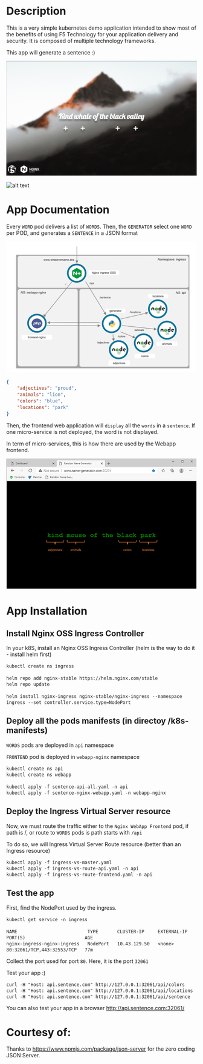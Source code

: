 # Description
This is a very simple kubernetes demo application intended to show most of the benefits of using F5 Technology for your application delivery and security.
It is composed of multiple technology frameworks.

This app will generate a sentence :)

  ![alt text](images/app.png)

![alt text](docs/images/sentence-webapp.gif)


# App Documentation

Every `WORD` pod delivers a list of `WORDS`. Then, the `GENERATOR` select one `WORD` per POD, and generates a `SENTENCE` in a JSON format

  ![alt text](images/topology.png)


``` json
{
    "adjectives": "proud",
    "animals": "lion",
    "colors": "blue",
    "locations": "park"
}
```

Then, the frontend web application will `display` all the `words` in a `sentence`. If one micro-service is not deployed, the word is not displayed.

In term of micro-services, this is how there are used by the Webapp frontend.

  ![alt text](images/webapp-containers.png)

# App Installation

## Install Nginx OSS Ingress Controller

In your k8S, install an Nginx OSS Ingress Controller (helm is the way to do it - install helm first)

```
kubectl create ns ingress

helm repo add nginx-stable https://helm.nginx.com/stable
helm repo update

helm install nginx-ingress nginx-stable/nginx-ingress --namespace ingress --set controller.service.type=NodePort
```

## Deploy all the pods manifests (in directoy /k8s-manifests)

`WORDS` pods are deployed in `api` namespace 

`FRONTEND` pod is deployed in `webapp-nginx` namespace


```
kubectl create ns api
kubectl create ns webapp

kubectl apply -f sentence-api-all.yaml -n api
kubectl apply -f sentence-nginx-webapp.yaml -n webapp-nginx
```

## Deploy the Ingress Virtual Server resource

Now, we must route the traffic either to the `Nginx WebApp Frontend` pod, if path is /, or route to `WORDS` pods is path starts with `/api`

To do so, we will Ingress Virtual Server Route resource (better than an Ingress resource)

```
kubectl apply -f ingress-vs-master.yaml
kubectl apply -f ingress-vs-route-api.yaml -n api
kubectl apply -f ingress-vs-route-frontend.yaml -n api
```

## Test the app

First, find the NodePort used by the ingress.

```
kubectl get service -n ingress

NAME                          TYPE       CLUSTER-IP     EXTERNAL-IP   PORT(S)                      AGE
nginx-ingress-nginx-ingress   NodePort   10.43.129.50   <none>        80:32061/TCP,443:32553/TCP   77m
```

Collect the port used for port `80`. Here, it is the port `32061`

Test your app :)

```
curl -H "Host: api.sentence.com" http://127.0.0.1:32061/api/colors
curl -H "Host: api.sentence.com" http://127.0.0.1:32061/api/locations
curl -H "Host: api.sentence.com" http://127.0.0.1:32061/api/sentence
```

You can also test your app in a browser http://api.sentence.com:32061/

# Courtesy of:
Thanks to https://www.npmjs.com/package/json-server for the zero coding JSON Server.
